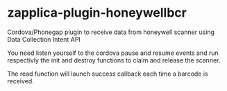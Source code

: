# zapplica-plugin-honeywellbcr
Cordova/Phonegap plugin to receive data from honeywell scanner using Data Collection Intent API

You need listen yourself to the cordova pause and resume events and run respectivly the init and destroy functions to claim and release the scanner.

The read function will launch success callback each time a barcode is received.
